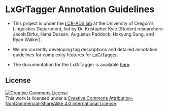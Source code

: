 # LxGrTagger Annotation Guidelines

- This project is under the [LCR-ADS lab](https://lcr-ads-lab.github.io/LCR-ADS-Home/) at the University of Oregon's Linguistics Department, led by Dr. Kristopher Kyle (Student researchers: Jacob Dirkx, Hana Dussan, Augustus Paddock, Hakyung Sung, and Ryan Walker). 
- We are currently developing tag descriptions and detailed annotation guidelines for complexity features for [LxGrTagger](https://github.com/kristopherkyle/LxGrTgr).
  
- The documentation for the LxGrTagger is available [here](https://lcr-ads-lab.github.io/LxGrTagger-Documentation/).

## License
<a rel="license" href="http://creativecommons.org/licenses/by-nc-sa/4.0/"><img alt="Creative Commons License" style="border-width:0" src="https://i.creativecommons.org/l/by-nc-sa/4.0/88x31.png" /></a><br />This work is licensed under a <a rel="license" href="http://creativecommons.org/licenses/by-nc-sa/4.0/">Creative Commons Attribution-NonCommercial-ShareAlike 4.0 International License</a>.

